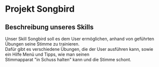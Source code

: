 # Projekt Songbird<br>
## Beschreibung unseres Skills<br>
Unser Skill Songbird soll es dem User ermöglichen, anhand von geführten Übungen seine Stimme zu trainieren. <br>
Dafür gibt es verschiedene Übungen, die der User ausführen kann, sowie ein Hilfe Menü und Tipps, wie man seinen <br>
Stimmapparat "in Schuss halten" kann und die Stimme schont. <br>
